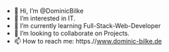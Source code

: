 - 👋 Hi, I’m @DominicBilke
- 👀 I’m interested in IT.
- 🌱 I’m currently learning Full-Stack-Web-Developer
- 💞️ I’m looking to collaborate on Projects.
- 📫 How to reach me: https.//www.dominic-bilke.de

<!---
DominicBilke/DominicBilke is a ✨ special ✨ repository because its `README.md` (this file) appears on your GitHub profile.
You can click the Preview link to take a look at your changes.
--->
